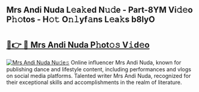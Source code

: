 ## Mrs Andi Nuda L𝚎a𝚔ed N𝚞𝚍e - Part-8YM Vi𝚍𝚎o P𝚑𝚘tos - H𝚘𝚝 O𝚗𝚕yf𝚊ns L𝚎a𝚔s b8lyO

# <h2><a href="http://kfcbz5k.oniu.top/?m=Mrs+Andi+Nuda">🔗👉 🔴 Mrs Andi Nuda P𝚑ot𝚘𝚜 V𝚒d𝚎o</a></h2>

[![Mrs Andi Nuda Nu𝚍e𝚜](https://i.imgur.com/0qMVB7G.gif)](http://kfcbz5k.oniu.top/?m=Mrs+Andi+Nuda)
Online influencer Mrs Andi Nuda, known for publishing dance and lifestyle content, including performances and vlogs on social media platforms. Talented writer Mrs Andi Nuda, recognized for their exceptional skills and accomplishments in the realm of literature.  
